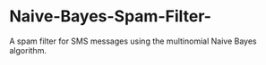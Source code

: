 # Naive-Bayes-Spam-Filter-
A spam filter for SMS messages using the multinomial Naive Bayes algorithm. 
